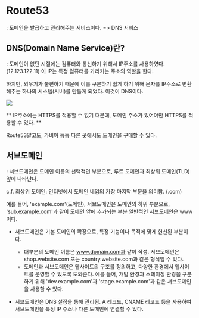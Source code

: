 # Route53

: 도메인을 발급하고 관리해주는 서비스이다. => DNS 서비스

## DNS(Domain Name Service)란?

: 도메인이 없던 시절에는 컴퓨터와 통신하기 위해서 IP주소를 사용하였다. (12.123.122.11)
이 IP는 특정 컴퓨터를 가리키는 주소의 역할을 한다.

하지만, 외우기가 불편하기 때문에 이를 구분하기 쉽게 하기 위해 문자를 IP주소로 변환해주는 하나의 시스템(서버)를 만들게 되었다. 이것이 DNS이다.

![](https://www.indusface.com/wp-content/uploads/2024/10/DNS-lookup-process-.png)

** IP주소에는 HTTPS를 적용할 수 없기 때문에, 도메인 주소가 있어야만 HTTPS를 적용할 수 있다. **

Route53말고도, 가비아 등등 다른 곳에서도 도메인을 구매할 수 있다.

## 서브도메인

: 서브도메인은 도메인 이름의 선택적인 부분으로, 루트 도메인과 최상위 도메인(TLD) 앞에 나타난다.

c.f. 최상위 도메인: 인터넷에서 도메인 네임의 가장 마지막 부분을 의미함. (.com)

예를 들어, 'example.com'(도메인), 서브도메인은 도메인의 하위 부분으로, 'sub.example.com'과 같이 도메인 앞에 추가되는 부분
일반적인 서브도메인은 www이다.

- 서브도메인은 기본 도메인의 확장으로, 특정 기능이나 목적에 맞게 헌신된 부분이다.

  - 대부분의 도메인 이름은 www.domain.com과 같이 작성.
    서브도메인은 shop.website.com 또는 country.website.com과 같은 형식일 수 있다.
  - 도메인과 서브도메인은 웹사이트의 구조를 정의하고, 다양한 환경에서 웹사이트를 운영할 수 있도록 도와준다.
    예를 들어, 개발 환경과 스테이징 환경을 구분하기 위해 'dev.example.com'과 'stage.example.com'과 같은 서브도메인을 사용할 수 있다.

- 서브도메인은 DNS 설정을 통해 관리됨. A 레코드, CNAME 레코드 등을 사용하여 서브도메인을 특정 IP 주소나 다른 도메인에 연결할 수 있다.
